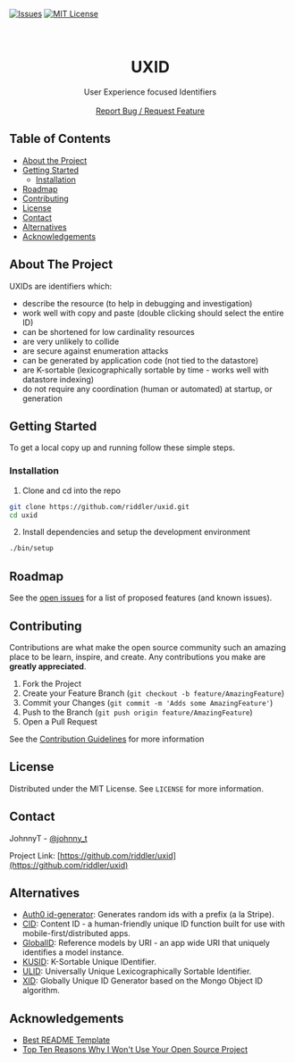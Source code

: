 <!--
*** See https://github.com/othneildrew/Best-README-Template for a great README template
-->

<!-- PROJECT SHIELDS -->
<!--
*** Markdown "reference style" links are used here for readability.
*** Reference links are enclosed in brackets [ ] instead of parentheses ( ).
*** See the bottom of this document for the declaration of the reference variables
*** for the actual URLs.
*** See: https://www.markdownguide.org/basic-syntax/#reference-style-links
-->
[![Issues][issues_shield]][issues_url]
[![MIT License][license_shield]][license_url]

<!-- PROJECT LOGO -->
<br />
<p align="center">
  <h1 align="center">UXID</h1>

  <p align="center">
    User Experience focused Identifiers
    <br />
    <br />
    <a href="https://github.com/riddler/uxid/issues">Report Bug / Request Feature</a>
  </p>
</p>



<!-- TABLE OF CONTENTS -->
## Table of Contents

  * [About the Project](#about-the-project)
  * [Getting Started](#getting-started)
    * [Installation](#installation)
  * [Roadmap](#roadmap)
  * [Contributing](#contributing)
  * [License](#license)
  * [Contact](#contact)
  * [Alternatives](#alternatives)
  * [Acknowledgements](#acknowledgements)



<!-- ABOUT THE PROJECT -->
## About The Project

  UXIDs are identifiers which:
  
  * describe the resource (to help in debugging and investigation)
  * work well with copy and paste (double clicking should select the entire ID)
  * can be shortened for low cardinality resources
  * are very unlikely to collide
  * are secure against enumeration attacks
  * can be generated by application code (not tied to the datastore)
  * are K-sortable (lexicographically sortable by time - works well with datastore indexing)
  * do not require any coordination (human or automated) at startup, or generation


<!-- GETTING STARTED -->
## Getting Started

  To get a local copy up and running follow these simple steps.

  ### Installation

  1. Clone and cd into the repo
  ```sh
  git clone https://github.com/riddler/uxid.git
  cd uxid
  ```
  2. Install dependencies and setup the development environment
  ```sh
  ./bin/setup
  ```



<!-- ROADMAP -->
## Roadmap

  See the [open issues](https://github.com/riddler/uxid/issues) for a list of proposed features (and known issues).



<!-- CONTRIBUTING -->
## Contributing

  Contributions are what make the open source community such an amazing place to be learn, inspire, and create. Any contributions you make are **greatly appreciated**.

  1. Fork the Project
  2. Create your Feature Branch (`git checkout -b feature/AmazingFeature`)
  3. Commit your Changes (`git commit -m 'Adds some AmazingFeature'`)
  4. Push to the Branch (`git push origin feature/AmazingFeature`)
  5. Open a Pull Request

  See the [Contribution Guidelines][contribution_guidelines] for more information



<!-- LICENSE -->
## License

  Distributed under the MIT License. See `LICENSE` for more information.



<!-- CONTACT -->
## Contact

  JohnnyT - [@johnny_t](https://twitter.com/johnny_t)

  Project Link: [https://github.com/riddler/uxid](https://github.com/riddler/uxid)



<!-- ALTERNATIVES -->
## Alternatives

  * [Auth0 id-generator][auth0_id_generator_url]: Generates random ids with a prefix (a la Stripe).
  * [CID][cid_url]: Content ID - a human-friendly unique ID function built for use with mobile-first/distributed apps.
  * [GlobalID][global_id_url]: Reference models by URI - an app wide URI that uniquely identifies a model instance.
  * [KUSID][ksuid_url]: K-Sortable Unique IDentifier.
  * [ULID][ulid_url]: Universally Unique Lexicographically Sortable Identifier.
  * [XID][xid_url]: Globally Unique ID Generator based on the Mongo Object ID algorithm.


<!-- ACKNOWLEDGEMENTS -->
## Acknowledgements

  * [Best README Template][readme_template_url]
  * [Top Ten Reasons Why I Won't Use Your Open Source Project][top_ten_reasons_url]



<!-- MARKDOWN LINKS & IMAGES -->
<!-- https://www.markdownguide.org/basic-syntax/#reference-style-links -->

[issues_shield]: https://img.shields.io/github/issues/riddler/uxid.svg?style=flat-square
[issues_url]: https://github.com/riddler/uxid/issues
[license_shield]: https://img.shields.io/github/license/riddler/uxid.svg?style=flat-square
[license_url]: https://github.com/riddler/uxid/blob/master/LICENSE

[contribution_guidelines]: https://github.com/riddler/.github/blob/master/CONTRIBUTING.md

[auth0_id_generator_url]: https://github.com/auth0/id-generator
[cid_url]: https://github.com/dwyl/cid
[global_id_url]: https://github.com/rails/globalid
[ksuid_url]: https://github.com/segmentio/ksuid
[ulid_url]: https://github.com/ulid/spec
[xid_url]: https://github.com/rs/xid

[top_ten_reasons_url]: https://changelog.com/posts/top-ten-reasons-why-i-wont-use-your-open-source-project
[readme_template_url]: https://github.com/othneildrew/Best-README-Template
